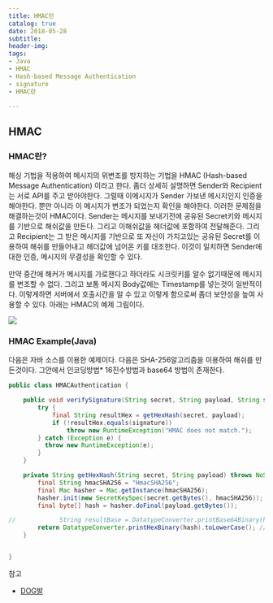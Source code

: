 ```yaml
---
title: HMAC란
catalog: true
date: 2018-05-28
subtitle:
header-img:
tags:
- Java
- HMAC
- Hash-based Message Authentication
- signature
- HMAC란

---
```


## HMAC
### HMAC란?
해싱 기법을 적용하여 메시지의 위변조를 방지하는 기법을 HMAC (Hash-based Message Authentication) 이라고 한다. 좀더 상세히 설명하면 Sender와 Recipient는 서로 API를 주고 받아야한다. 그럴때 이메시지가 Sender 가보낸 메시지인지 인증을 해야한다. 뿐만 아니라 이 메시지가 변조가 되었는지 확인을 해야한다. 이러한 문제점을 해결하는것이 HMAC이다. Sender는 메시지를 보내기전에 공유된 Secret키와 메시지를 기반으로 해쉬값을 만든다. 그리고 이해쉬값을 헤더값에 포함하여 전달해준다. 그리고 Recipient는 그 받은 메시지를 기반으로 또 자신이 가지고있는 공유된 Secret를 이용하여 해쉬를 만들어내고 헤더값에 넘어온 키를 대조한다. 이것이 일치하면 Sender에대한 인증, 메시지의 무결성을 확인할 수 있다.

만약 중간에 해커가 메시지를 가로챈다고 하더라도 시크릿키를 알수 없기때문에 메시지를 변조할 수 없다. 그리고 보통 메시지 Body값에는 Timestamp를 넣는것이 일반적이다. 이렇게하면 서버에서 호출시간을 알 수 있고 이렇게 함으로써 좀더 보안성을 높여 사용할 수 있다. 아래는 HMAC의 예제 그림이다.

![](https://i.imgur.com/a5IsX06.jpg)

### HMAC Example(Java)
다음은 자바 소스를 이용한 예제이다. 다음은 SHA-256알고리즘을 이용하여 해쉬를 만든것이다. 그안에서 인코딩방법*  16진수방법과 base64 방법이 존재한다.

```java
public class HMACAuthentication {

    public void verifySignature(String secret, String payload, String signature) {
        try {
            final String resultHex = getHexHash(secret, payload);
            if (!resultHex.equals(signature))
                throw new RuntimeException("HMAC does not match.");
        } catch (Exception e) {
          throw new RuntimeException(e);
        }
    }

    private String getHexHash(String secret, String payload) throws NoSuchAlgorithmException, InvalidKeyException {
        final String hmacSHA256 = "HmacSHA256";
        final Mac hasher = Mac.getInstance(hmacSHA256);
        hasher.init(new SecretKeySpec(secret.getBytes(), hmacSHA256));
        final byte[] hash = hasher.doFinal(payload.getBytes());

//            String resultBase = DatatypeConverter.printBase64Binary(hash); // to base64
        return DatatypeConverter.printHexBinary(hash).toLowerCase(); // to hex
    }


}
```

참고
* [DOG발](http://sunphiz.me/wp/archives/tag/hmac)
